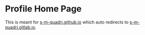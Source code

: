 # Profile Home Page
This is meant for [s-m-quadri.github.io](https://s-m-quadri.github.io/) which auto redirects to [s-m-quadri.gitlab.io](https://s-m-quadri.gitlab.io/).
